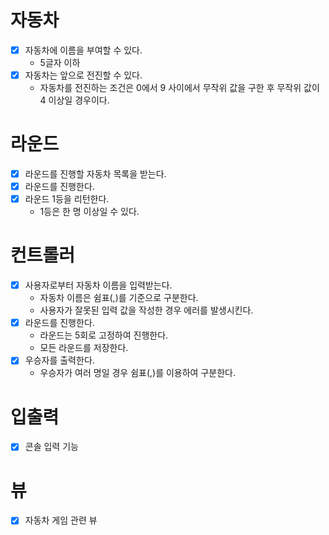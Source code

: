 # 자동차

- [x] 자동차에 이름을 부여할 수 있다.
  - 5글자 이하
- [x] 자동차는 앞으로 전진할 수 있다.
  - 자동차를 전진하는 조건은 0에서 9 사이에서 무작위 값을 구한 후 무작위 값이 4 이상일 경우이다.

# 라운드

- [x] 라운드를 진행할 자동차 목록을 받는다.
- [x] 라운드를 진행한다.
- [x] 라운드 1등을 리턴한다.
  - 1등은 한 명 이상일 수 있다.

# 컨트롤러

- [x] 사용자로부터 자동차 이름을 입력받는다.
  - 자동차 이름은 쉼표(,)를 기준으로 구분한다.
  - 사용자가 잘못된 입력 값을 작성한 경우 에러를 발생시킨다.
- [x] 라운드를 진행한다.
  - 라운드는 5회로 고정하여 진행한다.
  - 모든 라운드를 저장한다.
- [x] 우승자를 출력한다.
  - 우승자가 여러 명일 경우 쉼표(,)를 이용하여 구분한다.

# 입출력

- [x] 콘솔 입력 기능

# 뷰

- [x] 자동차 게임 관련 뷰
